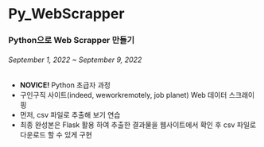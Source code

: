 # Py_WebScrapper
<h3>Python으로 Web Scrapper 만들기</h3>
<h6>September 1, 2022 ~ September 9, 2022</h6>
<div>
  <ul>
    <li><b>NOVICE!</b> Python 초급자 과정</li>
    <li>구인구직 사이트(indeed, weworkremotely, job planet) Web 데이터 스크래이핑</li>
    <li>먼저, csv 파일로 추출해 보기 연습</li>
    <li>최종 완성본은 Flask 활용 하여 추출한 결과물을 웹사이트에서 확인 후 csv 파일로 다운로드 할 수 있게 구현</li>
  </ul>
</div>
